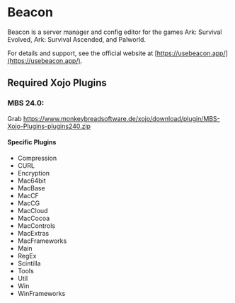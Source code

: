 # Beacon
Beacon is a server manager and config editor for the games Ark: Survival Evolved, Ark: Survival Ascended, and Palworld.

For details and support, see the official website at [https://usebeacon.app/](https://usebeacon.app/).

## Required Xojo Plugins

### MBS 24.0:
Grab https://www.monkeybreadsoftware.de/xojo/download/plugin/MBS-Xojo-Plugins-plugins240.zip

#### Specific Plugins
- Compression
- CURL
- Encryption
- Mac64bit
- MacBase
- MacCF
- MacCG
- MacCloud
- MacCocoa
- MacControls
- MacExtras
- MacFrameworks
- Main
- RegEx
- Scintilla
- Tools
- Util
- Win
- WinFrameworks
